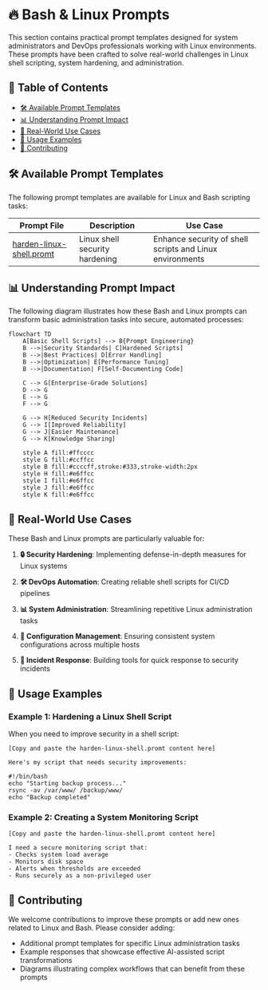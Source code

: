 # 🔥 Bash & Linux Prompts

This section contains practical prompt templates designed for system administrators and DevOps professionals working with Linux environments. These prompts have been crafted to solve real-world challenges in Linux shell scripting, system hardening, and administration.

## 📑 Table of Contents

- [🛠️ Available Prompt Templates](#available-prompt-templates)
- [📊 Understanding Prompt Impact](#understanding-prompt-impact)
- [🌟 Real-World Use Cases](#real-world-use-cases)
- [📝 Usage Examples](#usage-examples)
- [👥 Contributing](#contributing)

## 🛠️ Available Prompt Templates

The following prompt templates are available for Linux and Bash scripting tasks:

| Prompt File | Description | Use Case |
|-------------|-------------|----------|
| [harden-linux-shell.promt](./harden-linux-shell.promt) | Linux shell security hardening | Enhance security of shell scripts and Linux environments |

## 📊 Understanding Prompt Impact

The following diagram illustrates how these Bash and Linux prompts can transform basic administration tasks into secure, automated processes:

```mermaid
flowchart TD
    A[Basic Shell Scripts] --> B{Prompt Engineering}
    B -->|Security Standards| C[Hardened Scripts]
    B -->|Best Practices| D[Error Handling]
    B -->|Optimization| E[Performance Tuning]
    B -->|Documentation| F[Self-Documenting Code]
    
    C --> G[Enterprise-Grade Solutions]
    D --> G
    E --> G
    F --> G
    
    G --> H[Reduced Security Incidents]
    G --> I[Improved Reliability]
    G --> J[Easier Maintenance]
    G --> K[Knowledge Sharing]
    
    style A fill:#ffcccc
    style G fill:#ccffcc
    style B fill:#ccccff,stroke:#333,stroke-width:2px
    style H fill:#e6ffcc
    style I fill:#e6ffcc
    style J fill:#e6ffcc
    style K fill:#e6ffcc
```

## 🌟 Real-World Use Cases

These Bash and Linux prompts are particularly valuable for:

1. **🔒 Security Hardening**: Implementing defense-in-depth measures for Linux systems

2. **🛠️ DevOps Automation**: Creating reliable shell scripts for CI/CD pipelines

3. **📊 System Administration**: Streamlining repetitive Linux administration tasks

4. **🔄 Configuration Management**: Ensuring consistent system configurations across multiple hosts

5. **🚨 Incident Response**: Building tools for quick response to security incidents

## 📝 Usage Examples

### Example 1: Hardening a Linux Shell Script

When you need to improve security in a shell script:

```
[Copy and paste the harden-linux-shell.promt content here]

Here's my script that needs security improvements:

#!/bin/bash
echo "Starting backup process..."
rsync -av /var/www/ /backup/www/
echo "Backup completed"
```

### Example 2: Creating a System Monitoring Script

```
[Copy and paste the harden-linux-shell.promt content here]

I need a secure monitoring script that:
- Checks system load average
- Monitors disk space
- Alerts when thresholds are exceeded
- Runs securely as a non-privileged user
```

## 👥 Contributing

We welcome contributions to improve these prompts or add new ones related to Linux and Bash. Please consider adding:

- Additional prompt templates for specific Linux administration tasks
- Example responses that showcase effective AI-assisted script transformations
- Diagrams illustrating complex workflows that can benefit from these prompts